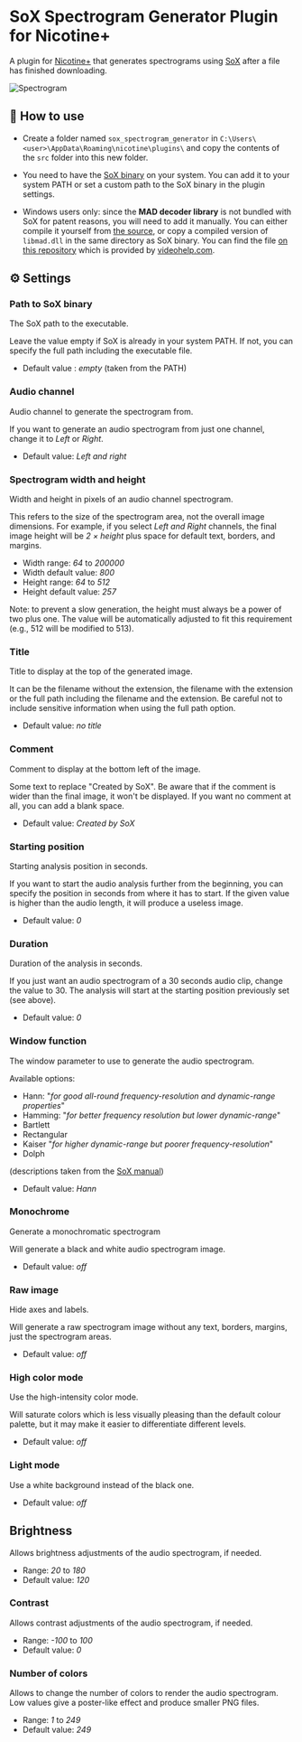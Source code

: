 # SoX Spectrogram Generator Plugin for Nicotine+

A plugin for [Nicotine+](https://nicotine-plus.org/) that generates spectrograms using [SoX](https://github.com/chirlu/sox) after a file has finished downloading.

![Spectrogram](https://i.imgur.com/LlXHtCA.png)

## 📖 How to use

- Create a folder named `sox_spectrogram_generator` in `C:\Users\<user>\AppData\Roaming\nicotine\plugins\` and copy the contents of the `src` folder into this new folder.

- You need to have the [SoX binary](https://sourceforge.net/projects/sox/) on your system. You can add it to your system PATH or set a custom path to the SoX binary in the plugin settings.

- Windows users only: since the **MAD decoder library** is not bundled with SoX for patent reasons, you will need to add it manually. You can either compile it yourself from [the source](https://www.underbit.com/products/mad/), or copy a compiled version of `libmad.dll` in the same directory as SoX binary. You can find the file [on this repository](https://github.com/ewauq/sox_spectrogram_generator/lib) which is provided by [videohelp.com](https://www.videohelp.com/software?d=sox-14.4.0-libmad-libmp3lame.zip).

## ⚙️ Settings

### Path to SoX binary

The SoX path to the executable.

Leave the value empty if SoX is already in your system PATH. If not, you can specify the full path including the executable file.

- Default value : _empty_ (taken from the PATH)

### Audio channel

Audio channel to generate the spectrogram from.

If you want to generate an audio spectrogram from just one channel, change it to _Left_ or _Right_.

- Default value: _Left and right_

### Spectrogram width and height

Width and height in pixels of an audio channel spectrogram.

This refers to the size of the spectrogram area, not the overall image dimensions. For example, if you select _Left and Right_ channels, the final image height will be _2 × height_ plus space for default text, borders, and margins.

- Width range: _64_ to _200000_
- Width default value: _800_
- Height range: _64_ to _512_
- Height default value: _257_

Note: to prevent a slow generation, the height must always be a power of two plus one. The value will be automatically adjusted to fit this requirement (e.g., 512 will be modified to 513).

### Title

Title to display at the top of the generated image.

It can be the filename without the extension, the filename with the extension or the full path including the filename and the extension. Be careful not to include sensitive information when using the full path option.

- Default value: _no title_

### Comment

Comment to display at the bottom left of the image.

Some text to replace "Created by SoX". Be aware that if the comment is wider than the final image, it won't be displayed. If you want no comment at all, you can add a blank space.

- Default value: _Created by SoX_

### Starting position

Starting analysis position in seconds.

If you want to start the audio analysis further from the beginning, you can specify the position in seconds from where it has to start. If the given value is higher than the audio length, it will produce a useless image.

- Default value: _0_

### Duration

Duration of the analysis in seconds.

If you just want an audio spectrogram of a 30 seconds audio clip, change the value to 30. The analysis will start at the starting position previously set (see above).

- Default value: _0_

### Window function

The window parameter to use to generate the audio spectrogram.

Available options:

- Hann: "_for good all-round frequency-resolution and dynamic-range properties_"
- Hamming: "_for better frequency resolution but lower dynamic-range_"
- Bartlett
- Rectangular
- Kaiser "_for higher dynamic-range but poorer frequency-resolution_"
- Dolph

(descriptions taken from the [SoX manual](https://linux.die.net/man/1/sox))

- Default value: _Hann_

### Monochrome

Generate a monochromatic spectrogram

Will generate a black and white audio spectrogram image.

- Default value: _off_

### Raw image

Hide axes and labels.

Will generate a raw spectrogram image without any text, borders, margins, just the spectrogram areas.

- Default value: _off_

### High color mode

Use the high-intensity color mode.

Will saturate colors which is less visually pleasing than the default colour palette, but it may make it easier to differentiate different levels.

- Default value: _off_

### Light mode

Use a white background instead of the black one.

- Default value: _off_

## Brightness

Allows brightness adjustments of the audio spectrogram, if needed.

- Range: _20_ to _180_
- Default value: _120_

### Contrast

Allows contrast adjustments of the audio spectrogram, if needed.

- Range: _-100_ to _100_
- Default value: _0_

### Number of colors

Allows to change the number of colors to render the audio spectrogram. Low values give a poster-like effect and produce smaller PNG files.

- Range: _1_ to _249_
- Default value: _249_
